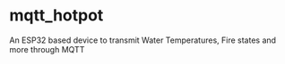 # mqtt_hotpot
An ESP32 based device to transmit Water Temperatures, Fire states and more through MQTT
